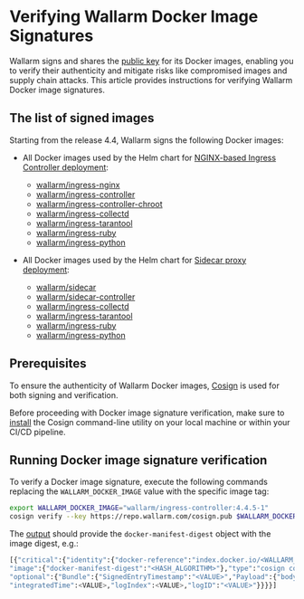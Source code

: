 # Verifying Wallarm Docker Image Signatures

Wallarm signs and shares the [public key](https://repo.wallarm.com/cosign.pub) for its Docker images, enabling you to verify their authenticity and mitigate risks like compromised images and supply chain attacks. This article provides instructions for verifying Wallarm Docker image signatures.

## The list of signed images

Starting from the release 4.4, Wallarm signs the following Docker images:

<!-- * [wallarm/node](https://hub.docker.com/r/wallarm/node): [NGINX-based Docker image] that includes all Wallarm modules, serving as a standalone artifact for Wallarm deployment -->
* All Docker images used by the Helm chart for [NGINX-based Ingress Controller deployment](../admin-en/installation-kubernetes-en.md):

    * [wallarm/ingress-nginx](https://hub.docker.com/r/wallarm/ingress-nginx)
    * [wallarm/ingress-controller](https://hub.docker.com/r/wallarm/ingress-controller)
    * [wallarm/ingress-controller-chroot](https://hub.docker.com/r/wallarm/ingress-controller-chroot)
    * [wallarm/ingress-collectd](https://hub.docker.com/r/wallarm/ingress-collectd)
    * [wallarm/ingress-tarantool](https://hub.docker.com/r/wallarm/ingress-tarantool)
    * [wallarm/ingress-ruby](https://hub.docker.com/r/wallarm/ingress-ruby)
    * [wallarm/ingress-python](https://hub.docker.com/r/wallarm/ingress-python)
* All Docker images used by the Helm chart for [Sidecar proxy deployment](../installation/kubernetes/sidecar-proxy/deployment.md):

    * [wallarm/sidecar](https://hub.docker.com/r/wallarm/sidecar)
    * [wallarm/sidecar-controller](https://hub.docker.com/r/wallarm/sidecar-controller)
    * [wallarm/ingress-collectd](https://hub.docker.com/r/wallarm/ingress-collectd)
    * [wallarm/ingress-tarantool](https://hub.docker.com/r/wallarm/ingress-tarantool)
    * [wallarm/ingress-ruby](https://hub.docker.com/r/wallarm/ingress-ruby)
    * [wallarm/ingress-python](https://hub.docker.com/r/wallarm/ingress-python)

## Prerequisites

To ensure the authenticity of Wallarm Docker images, [Cosign](https://docs.sigstore.dev/cosign/overview/) is used for both signing and verification. 

Before proceeding with Docker image signature verification, make sure to [install](https://docs.sigstore.dev/cosign/installation/) the Cosign command-line utility on your local machine or within your CI/CD pipeline.

## Running Docker image signature verification

To verify a Docker image signature, execute the following commands replacing the `WALLARM_DOCKER_IMAGE` value with the specific image tag:

```bash
export WALLARM_DOCKER_IMAGE="wallarm/ingress-controller:4.4.5-1"
cosign verify --key https://repo.wallarm.com/cosign.pub $WALLARM_DOCKER_IMAGE
```

The [output](https://docs.sigstore.dev/cosign/verify/) should provide the `docker-manifest-digest` object with the image digest, e.g.:

```bash
[{"critical":{"identity":{"docker-reference":"index.docker.io/<WALLARM_DOCKER_IMAGE>"},
"image":{"docker-manifest-digest":"<HASH_ALGORITHM>"},"type":"cosign container image signature"},
"optional":{"Bundle":{"SignedEntryTimestamp":"<VALUE>","Payload":{"body":"<VALUE>",
"integratedTime":<VALUE>,"logIndex":<VALUE>,"logID":"<VALUE>"}}}}]
```

<!-- ## Automation of verification procedure

To automate the verification of Docker images used in [NGINX-based Ingress Controller deployment](../admin-en/installation-kubernetes-en.md), you can use the provided script.

1. Before running the script, set the desired image tag in the `IMAGES_TAG` environment variable. All images used by the Helm chart share the same versions, so choose the appropriate one from the available [wallarm/ingress-nginx](https://hub.docker.com/r/wallarm/ingress-nginx) image tags.

    ```bash
    export IMAGES_TAG="4.4.5-1"
    ```
1. Execute the script on your local machine or within your CI/CD pipeline to automatically verify all images used by the Helm chart:

    ```bash
    #!/usr/bin/env bash

    set +x

    if ! [[ -x "$(command -v cosign)" ]]; then
        echo "<cosign> could not be found"
        echo "Did you install it?"
        exit
    fi

    if [[ -z "$IMAGES_TAG" ]]; then
        echo "Please set the images' version to be verified in the env variable, e.g.:"
        echo "export IMAGES_TAG=\"4.4.5-1\" "
        exit 1
    fi

    IMAGES="ingress-ruby ingress-python ingress-tarantool ingress-collectd nginx-ingress-controller ingress-controller"

    for image in $IMAGES; do
        CURRENT_IMAGE="wallarm/$image:$IMAGES_TAG"
        echo "--------------------------"
        echo "Verifying $CURRENT_IMAGE"
        cosign verify --key https://repo.wallarm.com/cosign.pub "$CURRENT_IMAGE"
        echo;echo
    done
    ```
 -->
